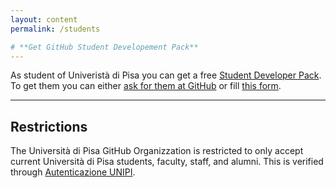 ```yaml
---
layout: content
permalink: /students

# **Get GitHub Student Developement Pack**
---
```


As student of Univeristà di Pisa you can get a free  [Student Developer Pack](https://education.github.com/pack).
To get them you can either [ask for them at GitHub](https://education.github.com/pack/join) or fill [this form]().

---

## **Restrictions**  
The Università di Pisa GitHub Organizzation is restricted to only accept current Università di Pisa students, faculty, staff, and alumni. This is verified through [Autenticazione UNIPI](https://authportal.unipi.it/).
